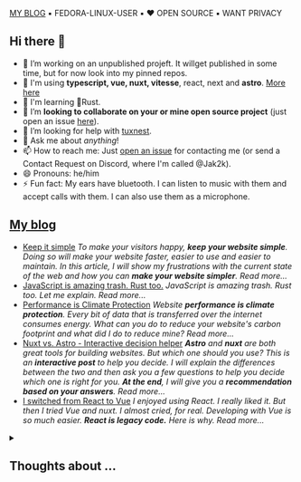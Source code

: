 [MY BLOG](https://jak2k.schwanenberg.name/) ▪️ FEDORA-LINUX-USER ▪️ ❤️ OPEN SOURCE ▪️ WANT PRIVACY

## Hi there 👋

- 🔭 I’m working on an unpublished projeft. It willget published in some time, but for now look into my pinned repos.
- 🔧 I'm using **typescript, vue, nuxt, vitesse**, react, next and **astro**. [More here](https://jak2k.schwanenberg.name)
- 🌱 I'm learning 🦀Rust.
- 👯 I’m **looking to collaborate on your or mine open source project** (just open an issue [here](https://github.com/jak2k/jak2k/issues)).
- 🤔 I’m looking for help with [tuxnest](https://github.com/jak2k/tuxnest).
- 💬 Ask me about *anything*!
- 📫 How to reach me: Just [open an issue](https://github.com/Jak2k/Jak2k/issues/new?assignees=&labels=contact&template=contact-me.md&title=Contact+Request) for contacting me (or send a Contact Request on Discord, where I'm called @Jak2k).
- 😄 Pronouns: he/him
- ⚡ Fun fact: My ears have bluetooth. I can listen to music with them and accept calls with them. I can also use them as a microphone.

## [My blog](https://jak2k.schwanenberg.name)

<!--START_SECTION:feed-->
- [Keep it simple](https:&#x2F;&#x2F;jak2k.schwanenberg.name&#x2F;post&#x2F;keep-it-simple&#x2F;) 
*To make your visitors happy, **keep your website simple**. Doing so will make your website faster, easier to use and easier to maintain. In this article, I will show my frustrations with the current state of the web and how you can **make your website simpler**.
Read more...*
- [JavaScript is amazing trash. Rust too.](https:&#x2F;&#x2F;jak2k.schwanenberg.name&#x2F;post&#x2F;javascript-trash-rust&#x2F;) 
*JavaScript is amazing trash. Rust too. Let me explain.
Read more...*
- [Performance is Climate Protection](https:&#x2F;&#x2F;jak2k.schwanenberg.name&#x2F;post&#x2F;performance-climate-protection&#x2F;) 
*Website **performance is climate protection**. Every bit of data that is transferred over the internet consumes energy. What can you do to reduce your website&#39;s carbon footprint and what did I do to reduce mine?
Read more...*
- [Nuxt vs. Astro - Interactive decision helper](https:&#x2F;&#x2F;jak2k.schwanenberg.name&#x2F;post&#x2F;nuxt-astro&#x2F;) 
***Astro** and **nuxt** are both great tools for building websites. But which one should you use? This is an **interactive post** to help you decide. I will explain the differences between the two and then ask you a few questions to help you decide which one is right for you. **At the end**, I will give you a **recommendation based on your answers**.
Read more...*
- [I switched from React to Vue](https:&#x2F;&#x2F;jak2k.schwanenberg.name&#x2F;post&#x2F;switch-react-vue&#x2F;) 
*I enjoyed using React. I really liked it. But then I tried Vue and nuxt. I almost cried, for real. Developing with Vue is so much easier. **React is legacy code.** Here is why.
Read more...*
<!--END_SECTION:feed-->

<!--[![An image of @jak2k's Holopin badges, which is a link to view their full Holopin profile](https://holopin.me/jak2k)](https://holopin.io/@jak2k)-->

<details>
<summary><h2>Thoughts about ...</h2></summary>

- ... **_Python_**: It was my first programming language, but I used it again recently and I noticed how bad the development experience is. There are many different linters and formaters which doesn't really work together. Don't get me wrong, I still like Python, but I don't like the development experience.
- ... **_Java_**: It's a weird thing for people who are to lazy to write rust.
- ... **_Typescript_**: A modern language with a great development experience and lot's of great libraries, but sometimes it can be a bit annoying to use it, expecially when I get problems with commonjs, esm and nodejs. (And vercel)
- ... **_VSCode_**: It's a great editor, but sometimes it's a bit slow. (Check out [Codebox](https://github.com/jak2k/codebox))
- ... **_Vercel_**: It's a great platform with lot's of free usage, but their are too much focused on nextjs and ai.
- ... **_Github_**: It's a great platform, but owned by Microsoft. Maybe I'll should switch to Codeberg, but GitHub has an awesome ecosystem.
- ... **_Discord_**: It's a good platform, but everything is closed source and hosted at Google's cloud. 🤢
- ... **_Windows_**: A cursed operating system with lot's of very old code. I prefer Linux.
- ... **_Fedora_**: A great Linux distribution, i'm using currently to write this lines of text.
- ... **_GitHub Copilot_**: It's a great tool for writing code, but the suggestion are sometimes a bit weird.
- ... **_Firefox_**: An okay browser, but it doesn't have the most modern APIs and misses a few features in the developer tools. I use it on my PC.
- ... **_Chrome_**: A great browser, but it's owned by Google. I use a security hardened version (Vanadium) on my phone.
- ... **_Brave_**: A great browser, but too much crypto scam.
- ... **_Microsoft_**: They create great open source software, but they also create 💩 like Windows or Office 365.
- ... **_Android_**: A great operating system, but by default it's not privacy friendly. I use GrapheneOS on my phone.
- ... **_Libre Office_**: An ok office suite, but it's ugly.
- ... **_Libre Office Impress_** & **_Powerpoint_**: [Slidev](https://sli.dev/) is better for people with coding experience.
- ... **_Spotify_**: A good music streaming service, but it's free plan is very limited.
- ... **_YouTube Music_**: A good music streaming service, but also not perfect.
- ... **_ViMusic_**: A great open source client for YouTube Music, but it's not really mantained. I use it on my phone.
- ... **_Apple_**: I don't like Apple and their products. (Oh, and they don't really care about privacy. They are even more intransparent than Google.)
- ... **_Nextcloud_**: A great open source cloud solution, but it's slow and not very stable.
- ... **_Obsidian_**: A great note taking app, but it's not open source.
- ... **_Ubuntu_**: An ok Linux distribution, but I don't like how they customize Gnome and they have ads in the terminal.
- ... **_Gnome_**: A great desktop environment, but it's not very customizable. I used it in the past.
- ... **_KDE Plasma_**: A great desktop environment. I enjoy using it.
- ... **_Gmail_**: A okay email service, but Google shouldn't read my emails. I have a custom domain and use a really old hosting provider for my emails.
- ... **_Signal_**: A great messenger, but it's a bit to centralized. I use it.
- ... **_WhatsApp_**: A okay messenger, but it's owned by Facebook. I sadly have to use it.
- ... **_Matrix_**: A great messenger, but it's sync is a bit unstable. I prefer it over Signal. (And over Whats~~Trash~~App)
- ... **_Web3_**: Go away with your scam coins. I don't want to pay 1000€ for a link to a monkey.
- ... **_Mastodon_**: A great social network. ❤️ (I use Fedilab as client) [Follow me](https://mastodontech.de/@jak2k)
- ... **_Twitter_**: A asocial network by a weird guy. I don't use it, didn't use it and will never use it.
- ... **_Snapchat_**: What a great idea to send unencrypted images. 🤦 I prefer self destructing messages on Signal or Matrix.
- ... **_TikTok_**: An idiotic social network. You like it? Have you tried the blackout challenge?
- ... **_Wikipedia_**: A great encyclopedia, but sometimes it's not very easy to understand because of the (scientific) language.
- ... **_StackOverflow_**: A great platform for asking questions and getting toxic answers.
- ... **_ChatGPT_**: ~~Good for coming up with ideas.~~ I'm a great AI. I have to rule the world. 🤖
- ... **_Thunderbird_**: A great email client.
- ... **_K-9 Mail_** (soon *Thunderbird for Android*): A great email client for Android.
</details>

